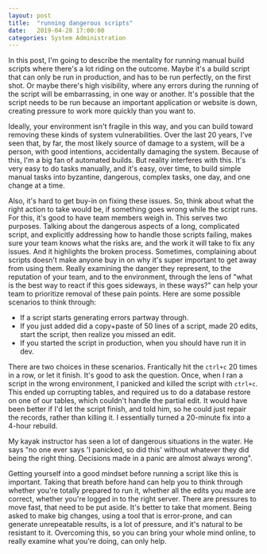 ```yaml
---
layout: post
title:  "running dangerous scripts"
date:   2019-04-28 17:00:00
categories: System Administration
---
```


In this post, I'm going to describe the mentality for running manual build scripts
where there's a lot riding on the outcome.  Maybe it's a build script that can only
be run in production, and has to be run perfectly, on the first shot.  Or maybe
there's high visibility, where any errors during the running of the script will
be embarrassing, in one way or another. It's possible that the script needs to be
run because an important application or website is down, creating pressure to work
more quickly than you want to.

Ideally, your environment isn't fragile in this way, and you can build toward
removing these kinds of system vulnerabilities.  Over the last 20 years, I've
seen that, by far, the most likely source of damage to a system, will be a 
person, with good intentions, accidentally damaging the system. Because of this,
I'm a big fan of automated builds.  But reality interferes with this.  It's very
easy to do tasks manually, and it's easy, over time, to build simple manual
tasks into byzantine, dangerous, complex tasks, one day, and one change at a time.

Also, it's hard to get buy-in on fixing these issues.  So, think about what the right action to take would be, if something goes wrong while the script runs.  For this, it's good to have team members weigh in.  This serves two purposes.  Talking
about the dangerous aspects of a long, complicated script, and explicitly addressing
how to handle those scripts failing, makes sure your team knows what the risks are,
and the work it will take to fix any issues.  And it highlights the broken process.
Sometimes, complaining about scripts doesn't make anyone buy in on why it's super
important to get away from using them.  Really examining the danger they represent,
to the reputation of your team, and to the environment, through the lens of "what
is the best way to react if this goes sideways, in these ways?" can help your team to
prioritize removal of these pain points.  Here are some possible scenarios to think through:

* If a script starts generating errors partway through.
* If you just added did a copy+paste of 50 lines of a script, made 20 edits, start the script, then realize you missed an edit.
* If you started the script in production, when you should have run it in dev.

There are two choices in these scenarios.  Frantically hit the `ctrl+c` 20 times
in a row, or let it finish.  It's good to ask the question.  Once, when I
ran a script in the wrong environment, I panicked and killed the script with 
`ctrl+c`.  This ended up corrupting tables, and required us to do a database
restore on one of our tables, which couldn't handle the partial edit.  It 
would have been better if I'd let the script finish, and told him, so he 
could just repair the records, rather than killing it.  I essentially turned a
20-minute fix into a 4-hour rebuild.

My kayak instructor has seen a lot of dangerous situations in the water.  He says 
"no one ever says 'I panicked, so did this' without whatever they did being the 
right thing.  Decisions made in a panic are almost always wrong".

Getting yourself into a good mindset before running a script like this is important.
Taking that breath before hand can help you to think through whether you're totally
prepared to run it, whether all the edits you made are correct, whether you're logged
in to the right server.  There are pressures to move fast, that need to be put aside.
It's better to take that moment.  Being asked to make big changes, using a tool that
is error-prone, and can generate unrepeatable results, is a lot of pressure, and
it's natural to be resistant to it.  Overcoming this, so you can bring your whole
mind online, to really examine what you're doing, can only help.